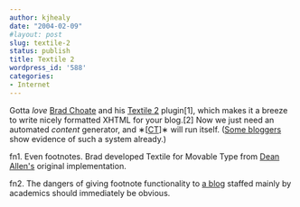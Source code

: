 ```yaml
---
author: kjhealy
date: "2004-02-09"
#layout: post
slug: textile-2
status: publish
title: Textile 2
wordpress_id: '588'
categories:
- Internet
---
```


Gotta *love* [Brad Choate](google) and his [Textile 2](http://www.bradchoate.com/mt/docs/mtmanual_textile2.html) plugin[1], which makes it a breeze to write nicely formatted XHTML for your blog.[2] Now we just need an automated *content* generator, and &lowast;[[CT](http://www.crookedtimber.org)]&lowast; will run itself. ([Some bloggers](http://www.instapundit.com) show evidence of such a system already.)

fn1. Even footnotes. Brad developed Textile for Movable Type from [Dean Allen's](http://www.textism.com) original implementation.

fn2. The dangers of giving footnote functionality to [a blog](http://www.crookedtimber.org) staffed mainly by academics should immediately be obvious.
